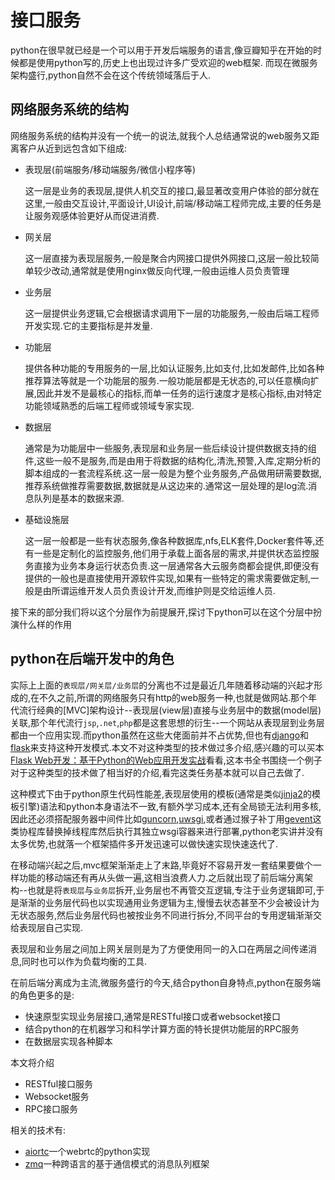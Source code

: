 # 接口服务

python在很早就已经是一个可以用于开发后端服务的语言,像豆瓣知乎在开始的时候都是使用python写的,历史上也出现过许多广受欢迎的web框架.
而现在微服务架构盛行,python自然不会在这个传统领域落后于人.

## 网络服务系统的结构

网络服务系统的结构并没有一个统一的说法,就我个人总结通常说的web服务又距离客户从近到远包含如下组成:

+ 表现层(前端服务/移动端服务/微信小程序等)

    这一层是业务的表现层,提供人机交互的接口,最显著改变用户体验的部分就在这里,一般由交互设计,平面设计,UI设计,前端/移动端工程师完成,主要的任务是让服务观感体验更好从而促进消费.
    
+ 网关层
    
    这一层直接为表现层服务,一般是聚合内网接口提供外网接口,这层一般比较简单较少改动,通常就是使用nginx做反向代理,一般由运维人员负责管理
    
+ 业务层

    这一层提供业务逻辑,它会根据请求调用下一层的功能服务,一般由后端工程师开发实现.它的主要指标是并发量.
    
+ 功能层

    提供各种功能的专用服务的一层,比如认证服务,比如支付,比如发邮件,比如各种推荐算法等就是一个功能层的服务.一般功能层都是无状态的,可以任意横向扩展,因此并发不是最核心的指标,而单一任务的运行速度才是核心指标,由对特定功能领域熟悉的后端工程师或领域专家实现.
    
+ 数据层

    通常是为功能层中一些服务,表现层和业务层一些后续设计提供数据支持的组件,这些一般不是服务,而是由用于将数据的结构化,清洗,预警,入库,定期分析的脚本组成的一套流程系统.这一层一般是为整个业务服务,产品做用研需要数据,推荐系统做推荐需要数据,数据就是从这边来的.通常这一层处理的是log流.消息队列是基本的数据来源.
    
+ 基础设施层

    这一层一般都是一些有状态服务,像各种数据库,nfs,ELK套件,Docker套件等,还有一些是定制化的监控服务,他们用于承载上面各层的需求,并提供状态监控服务直接为业务本身运行状态负责.这一层通常各大云服务商都会提供,即便没有提供的一般也是直接使用开源软件实现,如果有一些特定的需求需要做定制,一般是由所谓运维开发人员负责设计开发,而维护则是交给运维人员.
    
接下来的部分我们将以这个分层作为前提展开,探讨下python可以在这个分层中扮演什么样的作用

## python在后端开发中的角色

实际上上面的`表现层/网关层/业务层`的分离也不过是最近几年随着移动端的兴起才形成的,在不久之前,所谓的网络服务只有http的web服务一种,也就是做网站.那个年代流行经典的[MVC]架构设计--表现层(view层)直接与业务层中的数据(model层)关联,那个年代流行`jsp`,`.net`,`php`都是这套思想的衍生--一个网站从表现层到业务层都由一个应用实现.而python虽然在这些大佬面前并不占优势,但也有[django](https://www.djangoproject.com/)和[flask](http://docs.jinkan.org/docs/flask/)来支持这种开发模式.本文不对这种类型的技术做过多介绍,感兴趣的可以买本[Flask Web开发：基于Python的Web应用开发实战](http://www.ituring.com.cn/book/1449)看看,这本书全书围绕一个例子对于这种类型的技术做了相当好的介绍,看完这类任务基本就可以自己去做了.

这种模式下由于python原生代码性能差,表现层使用的模板(通常是类似[jinja2](http://blog.hszofficial.site/TutorialForPython/%E8%AF%AD%E6%B3%95%E7%AF%87/%E6%96%87%E6%9C%AC%E4%B8%8E%E5%AD%97%E8%8A%82%E5%BA%8F/%E6%96%87%E6%9C%AC%E6%A8%A1%E6%9D%BF.html#%E4%BD%BF%E7%94%A8jinja2%E5%81%9A%E4%B8%BA%E6%A8%A1%E6%9D%BF)的模板引擎)语法和python本身语法不一致,有额外学习成本,还有全局锁无法利用多核,因此还必须搭配服务器中间件比如[guncorn](https://gunicorn.org/),[uwsgi](https://uwsgi-docs.readthedocs.io/en/latest/),或者通过猴子补丁用[gevent](http://www.gevent.org/)这类协程库替换掉线程库然后执行其独立wsgi容器来进行部署,python老实讲并没有太多优势,也就落一个框架插件多开发迅速可以做快速实现快速迭代了.

在移动端兴起之后,mvc框架渐渐走上了末路,毕竟好不容易开发一套结果要做个一样功能的移动端还有再从头做一遍,这相当浪费人力.之后就出现了前后端分离架构--也就是将`表现层`与`业务层`拆开,业务层也不再管交互逻辑,专注于业务逻辑即可,于是渐渐的业务层代码也以实现通用业务逻辑为主,慢慢去状态甚至不少会被设计为无状态服务,然后业务层代码也被按业务不同进行拆分,不同平台的专用逻辑渐渐交给表现层自己实现.

表现层和业务层之间加上网关层则是为了方便使用同一的入口在两层之间传递消息,同时也可以作为负载均衡的工具.

在前后端分离成为主流,微服务盛行的今天,结合python自身特点,python在服务端的角色更多的是:

+ 快速原型实现业务层接口,通常是RESTful接口或者websocket接口
+ 结合python的在机器学习和科学计算方面的特长提供功能层的RPC服务
+ 在数据层实现各种脚本

本文将介绍

+ RESTful接口服务
+ Websocket服务
+ RPC接口服务

相关的技术有:

+ [aiortc](https://github.com/aiortc/aiortc)一个webrtc的python实现
+ [zmq](http://zeromq.org/)一种跨语言的基于通信模式的消息队列框架